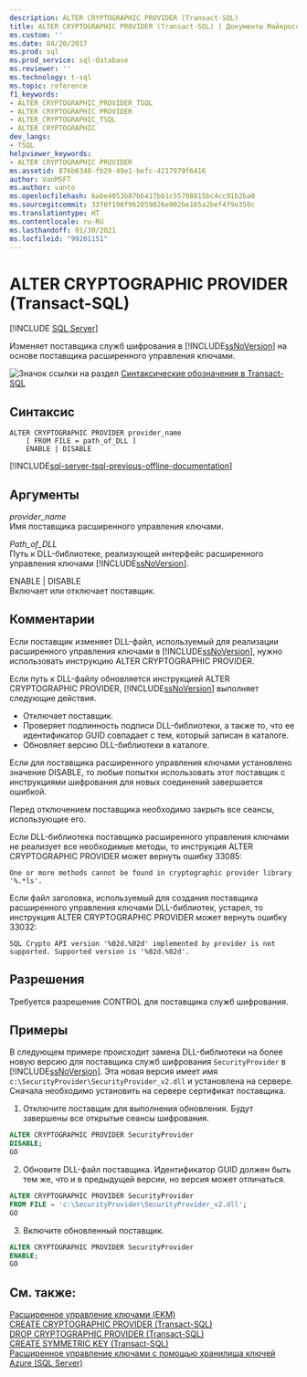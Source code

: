 ```yaml
---
description: ALTER CRYPTOGRAPHIC PROVIDER (Transact-SQL)
title: ALTER CRYPTOGRAPHIC PROVIDER (Transact-SQL) | Документы Майкрософт
ms.custom: ''
ms.date: 04/20/2017
ms.prod: sql
ms.prod_service: sql-database
ms.reviewer: ''
ms.technology: t-sql
ms.topic: reference
f1_keywords:
- ALTER_CRYPTOGRAPHIC_PROVIDER_TSQL
- ALTER CRYPTOGRAPHIC PROVIDER
- ALTER_CRYPTOGRAPHIC_TSQL
- ALTER CRYPTOGRAPHIC
dev_langs:
- TSQL
helpviewer_keywords:
- ALTER CRYPTOGRAPHIC PROVIDER
ms.assetid: 876b6348-fb29-49e1-befc-4217979f6416
author: VanMSFT
ms.author: vanto
ms.openlocfilehash: 6abe4053b87b6417bb1c55708815bc4cc91b2ba0
ms.sourcegitcommit: 33f0f190f962059826e002be165a2bef4f9e350c
ms.translationtype: HT
ms.contentlocale: ru-RU
ms.lasthandoff: 01/30/2021
ms.locfileid: "99201151"
---
```

# <a name="alter-cryptographic-provider-transact-sql"></a>ALTER CRYPTOGRAPHIC PROVIDER (Transact-SQL)
[!INCLUDE [SQL Server](../../includes/applies-to-version/sqlserver.md)]

  Изменяет поставщика служб шифрования в [!INCLUDE[ssNoVersion](../../includes/ssnoversion-md.md)] на основе поставщика расширенного управления ключами.  
  
 ![Значок ссылки на раздел](../../database-engine/configure-windows/media/topic-link.gif "Значок ссылки на раздел") [Синтаксические обозначения в Transact-SQL](../../t-sql/language-elements/transact-sql-syntax-conventions-transact-sql.md)  
  
## <a name="syntax"></a>Синтаксис  
  
```syntaxsql  
ALTER CRYPTOGRAPHIC PROVIDER provider_name   
    [ FROM FILE = path_of_DLL ]  
    ENABLE | DISABLE  
```  
  

[!INCLUDE[sql-server-tsql-previous-offline-documentation](../../includes/sql-server-tsql-previous-offline-documentation.md)]

## <a name="arguments"></a>Аргументы
 *provider_name*  
 Имя поставщика расширенного управления ключами.  
  
 *Path_of_DLL*  
 Путь к DLL-библиотеке, реализующей интерфейс расширенного управления ключами [!INCLUDE[ssNoVersion](../../includes/ssnoversion-md.md)].  
  
 ENABLE | DISABLE  
 Включает или отключает поставщик.  
  
## <a name="remarks"></a>Комментарии  
 Если поставщик изменяет DLL-файл, используемый для реализации расширенного управления ключами в [!INCLUDE[ssNoVersion](../../includes/ssnoversion-md.md)], нужно использовать инструкцию ALTER CRYPTOGRAPHIC PROVIDER.  
  
 Если путь к DLL-файлу обновляется инструкцией ALTER CRYPTOGRAPHIC PROVIDER, [!INCLUDE[ssNoVersion](../../includes/ssnoversion-md.md)] выполняет следующие действия.  
-   Отключает поставщик.  
-   Проверяет подлинность подписи DLL-библиотеки, а также то, что ее идентификатор GUID совпадает с тем, который записан в каталоге.  
-   Обновляет версию DLL-библиотеки в каталоге.  
  

Если для поставщика расширенного управления ключами установлено значение DISABLE, то любые попытки использовать этот поставщик с инструкциями шифрования для новых соединений завершается ошибкой.  
  
Перед отключением поставщика необходимо закрыть все сеансы, использующие его.  
  
Если DLL-библиотека поставщика расширенного управления ключами не реализует все необходимые методы, то инструкция ALTER CRYPTOGRAPHIC PROVIDER может вернуть ошибку 33085:  
  
 `One or more methods cannot be found in cryptographic provider library '%.*ls'.`  
  
Если файл заголовка, используемый для создания поставщика расширенного управления ключами DLL-библиотек, устарел, то инструкция ALTER CRYPTOGRAPHIC PROVIDER может вернуть ошибку 33032:  
  
 `SQL Crypto API version '%02d.%02d' implemented by provider is not supported. Supported version is '%02d.%02d'.`  
  
## <a name="permissions"></a>Разрешения  
 Требуется разрешение CONTROL для поставщика служб шифрования.  
  
## <a name="examples"></a>Примеры  
 В следующем примере происходит замена DLL-библиотеки на более новую версию для поставщика служб шифрования `SecurityProvider` в [!INCLUDE[ssNoVersion](../../includes/ssnoversion-md.md)]. Эта новая версия имеет имя `c:\SecurityProvider\SecurityProvider_v2.dll` и установлена на сервере. Сначала необходимо установить на сервере сертификат поставщика.  
  
1. Отключите поставщик для выполнения обновления. Будут завершены все открытые сеансы шифрования.  
```sql  
ALTER CRYPTOGRAPHIC PROVIDER SecurityProvider   
DISABLE;  
GO  
```  

2. Обновите DLL-файл поставщика. Идентификатор GUID должен быть тем же, что и в предыдущей версии, но версия может отличаться.  
```sql  
ALTER CRYPTOGRAPHIC PROVIDER SecurityProvider  
FROM FILE = 'c:\SecurityProvider\SecurityProvider_v2.dll';  
GO  
```  

3. Включите обновленный поставщик.   
```sql  
ALTER CRYPTOGRAPHIC PROVIDER SecurityProvider   
ENABLE;  
GO  
```  
  
## <a name="see-also"></a>См. также:  
 [Расширенное управление ключами (EKM)](../../relational-databases/security/encryption/extensible-key-management-ekm.md)   
 [CREATE CRYPTOGRAPHIC PROVIDER &#40;Transact-SQL&#41;](../../t-sql/statements/create-cryptographic-provider-transact-sql.md)   
 [DROP CRYPTOGRAPHIC PROVIDER (Transact-SQL)](../../t-sql/statements/drop-cryptographic-provider-transact-sql.md)   
 [CREATE SYMMETRIC KEY &#40;Transact-SQL&#41;](../../t-sql/statements/create-symmetric-key-transact-sql.md)   
 [Расширенное управление ключами с помощью хранилища ключей Azure (SQL Server)](../../relational-databases/security/encryption/extensible-key-management-using-azure-key-vault-sql-server.md)  
  
  
